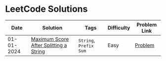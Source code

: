 # LeetCode Solutions
|  Date  |  Solution  |  Tags  |  Difficulty  |  Problem Link |
| --- | --- | --- | --- | --- |
|01-01-2024 | [Maximum Score After Splitting a String](https://github.com/surya8980/January-2025-Daily-Problems/blob/main/LeetCode/01-01-2024/Solution.java) | `String`, `Prefix Sum`|Easy|[Problem](https://leetcode.com/problems/maximum-score-after-splitting-a-string/description/)
  
